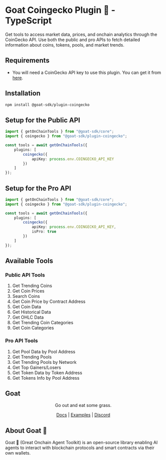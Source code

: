 # Goat Coingecko Plugin 🐐 - TypeScript

Get tools to access market data, prices, and onchain analytics through the CoinGecko API. Use both the public and pro APIs to fetch detailed information about coins, tokens, pools, and market trends.

## Requirements
- You will need a CoinGecko API key to use this plugin. You can get it from [here](https://www.coingecko.com/api/pricing).

## Installation
```bash
npm install @goat-sdk/plugin-coingecko
```

## Setup for the Public API

```typescript
import { getOnChainTools } from "@goat-sdk/core";
import { coingecko } from "@goat-sdk/plugin-coingecko";

const tools = await getOnChainTools({
    plugins: [
        coingecko({ 
            apiKey: process.env.COINGECKO_API_KEY 
        })
    ]
});
```

## Setup for the Pro API

```typescript
import { getOnChainTools } from "@goat-sdk/core";
import { coingecko } from "@goat-sdk/plugin-coingecko";

const tools = await getOnChainTools({
    plugins: [
        coingecko({ 
            apiKey: process.env.COINGECKO_API_KEY,
            isPro: true
        })
    ]
});
```

## Available Tools

### Public API Tools
1. Get Trending Coins
2. Get Coin Prices
3. Search Coins
4. Get Coin Price by Contract Address
5. Get Coin Data
6. Get Historical Data
7. Get OHLC Data
8. Get Trending Coin Categories
9. Get Coin Categories

### Pro API Tools
1. Get Pool Data by Pool Address
2. Get Trending Pools
3. Get Trending Pools by Network
4. Get Top Gainers/Losers
5. Get Token Data by Token Address
6. Get Tokens Info by Pool Address

## Goat

<div align="center">
Go out and eat some grass.

[Docs](https://ohmygoat.dev) | [Examples](https://github.com/goat-sdk/goat/tree/main/typescript/examples) | [Discord](https://discord.gg/goat-sdk)</div>

## About Goat 🐐
Goat 🐐 (Great Onchain Agent Toolkit) is an open-source library enabling AI agents to interact with blockchain protocols and smart contracts via their own wallets.
